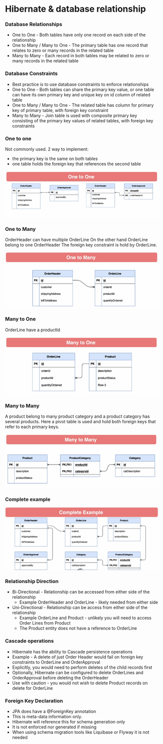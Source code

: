 # Hibernate & database relationship

### Database Relationships
* One to One - Both tables have only one record on each side of the relationship
* One to Many / Many to One - The primary table has one record that relates to zero or many records in
  the related table
* Many to Many - Each record in both tables may be related to zero or many records in the
  related table

### Database Constraints
* Best practice is to use database constraints to enforce relationships
* One to One - Both tables can share the primary key value, or one table can have its own
  primary key and unique key on id column of related table
* One to Many / Many to One - The related table has column for primary key of primary table, with foreign
  key constraint
* Many to Many - Join table is used with composite primary key consisting of the primary
  key values of related tables, with foreign key constraints

### One to one
Not commonly used.
2 way to implement: 
* the primary key is the same on both tables
* one table holds the foreign key that references the second table

![img_3.png](img_3.png)

### One to Many 
OrderHeader can have multiple OrderLine
On the other hand OrderLine belong to one OrderHeader
The foreign key constraint is hold by OrderLine. 

![img.png](img.png)

### Many to One
OrderLine have a productId

![img_1.png](img_1.png)

### Many to Many
A product belong to many product category and a product category has several products. 
Here a pivot table is used and hold both foreign keys that refer to each primary keys.

![img_2.png](img_2.png)

### Complete example
![img_4.png](img_4.png)


### Relationship Direction
* Bi-Directional - Relationship can be accessed from either side of the relationship
  * Example OrderHeader and OrderLine - likely needed from either side
* Uni-Directional - Relationship can be access from either side of the relationship
  * Example OrderLine and Product - unlikely you will need to access Order Lines from
      Product
  * The Product entity does not have a reference to OrderLine

### Cascade operations
* Hibernate has the ability to Cascade persistence operations
* Example - A delete of just Order Header would fail on foreign key constraints to OrderLine
and OrderApproval
* Explicitly, you would need to perform deletes of the child records first
* Optionally, Hibernate can be configured to delete OrderLines and OrderApproval before
deleting the OrderHeader
* Use with caution - you would not wish to delete Product records on delete for OrderLine

### Foreign Key Declaration
* JPA does have a @ForeignKey annotation
* This is meta-data information only.
* Hibernate will reference this for schema generation only
* It is not enforced nor generated if missing
* When using schema migration tools like Liquibase or Flyway it is not needed
